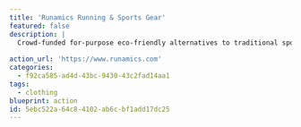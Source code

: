 ```yaml
---
title: 'Runamics Running & Sports Gear'
featured: false
description: |
  Crowd-funded for-purpose eco-friendly alternatives to traditional sports gear. We combine merino wool with wood-based cellulosic fibres like Lyocell. We make experiments with highly innovative fibres like biodegradable elastic fibres or “polyester-like” substitutes.  WE're climate neutral always working to reduce our footprint, use plastic-free packaging and ship globally with DHL GoGreen.
  
action_url: 'https://www.runamics.com'
categories:
  - f92ca585-ad4d-43bc-9430-43c2fad14aa1
tags:
  - clothing
blueprint: action
id: 5ebc522a-64c8-4102-ab6c-bf1add17dc25
---
```

